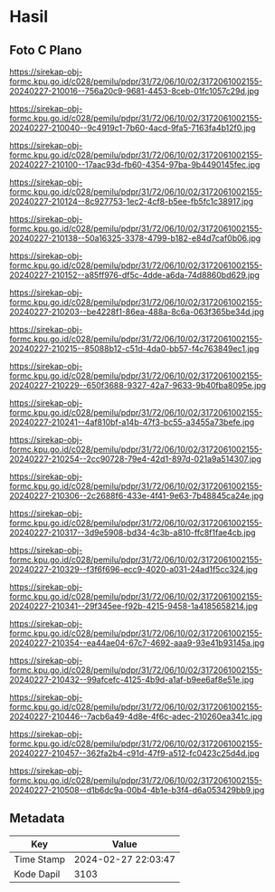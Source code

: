 # Hasil

## Foto C Plano

https://sirekap-obj-formc.kpu.go.id/c028/pemilu/pdpr/31/72/06/10/02/3172061002155-20240227-210016--756a20c9-9681-4453-8ceb-01fc1057c29d.jpg

https://sirekap-obj-formc.kpu.go.id/c028/pemilu/pdpr/31/72/06/10/02/3172061002155-20240227-210040--9c4919c1-7b60-4acd-9fa5-7163fa4b12f0.jpg

https://sirekap-obj-formc.kpu.go.id/c028/pemilu/pdpr/31/72/06/10/02/3172061002155-20240227-210100--17aac93d-fb60-4354-97ba-9b4490145fec.jpg

https://sirekap-obj-formc.kpu.go.id/c028/pemilu/pdpr/31/72/06/10/02/3172061002155-20240227-210124--8c927753-1ec2-4cf8-b5ee-fb5fc1c38917.jpg

https://sirekap-obj-formc.kpu.go.id/c028/pemilu/pdpr/31/72/06/10/02/3172061002155-20240227-210138--50a16325-3378-4799-b182-e84d7caf0b06.jpg

https://sirekap-obj-formc.kpu.go.id/c028/pemilu/pdpr/31/72/06/10/02/3172061002155-20240227-210152--a85ff976-df5c-4dde-a6da-74d8860bd629.jpg

https://sirekap-obj-formc.kpu.go.id/c028/pemilu/pdpr/31/72/06/10/02/3172061002155-20240227-210203--be4228f1-86ea-488a-8c6a-063f365be34d.jpg

https://sirekap-obj-formc.kpu.go.id/c028/pemilu/pdpr/31/72/06/10/02/3172061002155-20240227-210215--85088b12-c51d-4da0-bb57-f4c763849ec1.jpg

https://sirekap-obj-formc.kpu.go.id/c028/pemilu/pdpr/31/72/06/10/02/3172061002155-20240227-210229--650f3688-9327-42a7-9633-9b40fba8095e.jpg

https://sirekap-obj-formc.kpu.go.id/c028/pemilu/pdpr/31/72/06/10/02/3172061002155-20240227-210241--4af810bf-a14b-47f3-bc55-a3455a73befe.jpg

https://sirekap-obj-formc.kpu.go.id/c028/pemilu/pdpr/31/72/06/10/02/3172061002155-20240227-210254--2cc90728-79e4-42d1-897d-021a9a514307.jpg

https://sirekap-obj-formc.kpu.go.id/c028/pemilu/pdpr/31/72/06/10/02/3172061002155-20240227-210306--2c2688f6-433e-4f41-9e63-7b48845ca24e.jpg

https://sirekap-obj-formc.kpu.go.id/c028/pemilu/pdpr/31/72/06/10/02/3172061002155-20240227-210317--3d9e5908-bd34-4c3b-a810-ffc8f1fae4cb.jpg

https://sirekap-obj-formc.kpu.go.id/c028/pemilu/pdpr/31/72/06/10/02/3172061002155-20240227-210329--f3f6f696-ecc9-4020-a031-24ad1f5cc324.jpg

https://sirekap-obj-formc.kpu.go.id/c028/pemilu/pdpr/31/72/06/10/02/3172061002155-20240227-210341--29f345ee-f92b-4215-9458-1a4185658214.jpg

https://sirekap-obj-formc.kpu.go.id/c028/pemilu/pdpr/31/72/06/10/02/3172061002155-20240227-210354--ea44ae04-67c7-4692-aaa9-93e41b93145a.jpg

https://sirekap-obj-formc.kpu.go.id/c028/pemilu/pdpr/31/72/06/10/02/3172061002155-20240227-210432--99afcefc-4125-4b9d-a1af-b9ee6af8e51e.jpg

https://sirekap-obj-formc.kpu.go.id/c028/pemilu/pdpr/31/72/06/10/02/3172061002155-20240227-210446--7acb6a49-4d8e-4f6c-adec-210260ea341c.jpg

https://sirekap-obj-formc.kpu.go.id/c028/pemilu/pdpr/31/72/06/10/02/3172061002155-20240227-210457--362fa2b4-c91d-47f9-a512-fc0423c25d4d.jpg

https://sirekap-obj-formc.kpu.go.id/c028/pemilu/pdpr/31/72/06/10/02/3172061002155-20240227-210508--d1b6dc9a-00b4-4b1e-b3f4-d6a053429bb9.jpg


## Metadata

| Key        | Value               |
| ---------- | ------------------- |
| Time Stamp | 2024-02-27 22:03:47 |
| Kode Dapil | 3103                |



